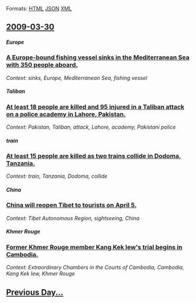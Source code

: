 
Formats: [HTML](2009/03/30/index.html)  [JSON](2009/03/30/index.json)  [XML](2009/03/30/index.xml)  

## [2009-03-30](/news/2009/03/30/index.md)

##### Europe
### [ A Europe-bound fishing vessel sinks in the Mediterranean Sea with 350 people aboard. ](/news/2009/03/30/a-europe-bound-fishing-vessel-sinks-in-the-mediterranean-sea-with-350-people-aboard.md)
_Context: sinks, Europe, Mediterranean Sea, fishing vessel_

##### Taliban
### [ At least 18 people are killed and 95 injured in a Taliban attack on a police academy in Lahore, Pakistan. ](/news/2009/03/30/at-least-18-people-are-killed-and-95-injured-in-a-taliban-attack-on-a-police-academy-in-lahore-pakistan.md)
_Context: Pakistan, Taliban, attack, Lahore, academy, Pakistani police_

##### train
### [ At least 15 people are killed as two trains collide in Dodoma, Tanzania. ](/news/2009/03/30/at-least-15-people-are-killed-as-two-trains-collide-in-dodoma-tanzania.md)
_Context: train, Tanzania, Dodoma, collide_

##### China
### [ China will reopen Tibet to tourists on April 5. ](/news/2009/03/30/china-will-reopen-tibet-to-tourists-on-april-5.md)
_Context: Tibet Autonomous Region, sightseeing, China_

##### Khmer Rouge
### [ Former Khmer Rouge member Kang Kek Iew's trial begins in Cambodia. ](/news/2009/03/30/former-khmer-rouge-member-kang-kek-iew-s-trial-begins-in-cambodia.md)
_Context: Extraordinary Chambers in the Courts of Cambodia, Cambodia, Kang Kek Iew, Khmer Rouge_

## [Previous Day...](/news/2009/03/29/index.md)


